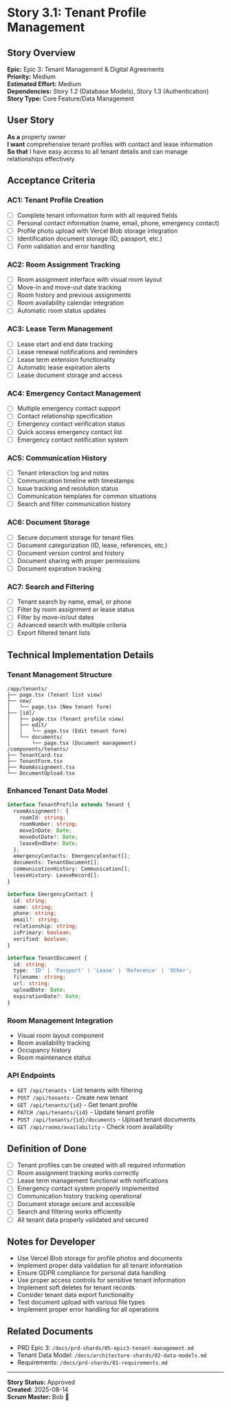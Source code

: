 # Story 3.1: Tenant Profile Management

## Story Overview
**Epic:** Epic 3: Tenant Management & Digital Agreements  
**Priority:** Medium  
**Estimated Effort:** Medium  
**Dependencies:** Story 1.2 (Database Models), Story 1.3 (Authentication)  
**Story Type:** Core Feature/Data Management  

## User Story
**As a** property owner  
**I want** comprehensive tenant profiles with contact and lease information  
**So that** I have easy access to all tenant details and can manage relationships effectively  

## Acceptance Criteria

### AC1: Tenant Profile Creation
- [ ] Complete tenant information form with all required fields
- [ ] Personal contact information (name, email, phone, emergency contact)
- [ ] Profile photo upload with Vercel Blob storage integration
- [ ] Identification document storage (ID, passport, etc.)
- [ ] Form validation and error handling

### AC2: Room Assignment Tracking
- [ ] Room assignment interface with visual room layout
- [ ] Move-in and move-out date tracking
- [ ] Room history and previous assignments
- [ ] Room availability calendar integration
- [ ] Automatic room status updates

### AC3: Lease Term Management
- [ ] Lease start and end date tracking
- [ ] Lease renewal notifications and reminders
- [ ] Lease term extension functionality
- [ ] Automatic lease expiration alerts
- [ ] Lease document storage and access

### AC4: Emergency Contact Management
- [ ] Multiple emergency contact support
- [ ] Contact relationship specification
- [ ] Emergency contact verification status
- [ ] Quick access emergency contact list
- [ ] Emergency contact notification system

### AC5: Communication History
- [ ] Tenant interaction log and notes
- [ ] Communication timeline with timestamps
- [ ] Issue tracking and resolution status
- [ ] Communication templates for common situations
- [ ] Search and filter communication history

### AC6: Document Storage
- [ ] Secure document storage for tenant files
- [ ] Document categorization (ID, lease, references, etc.)
- [ ] Document version control and history
- [ ] Document sharing with proper permissions
- [ ] Document expiration tracking

### AC7: Search and Filtering
- [ ] Tenant search by name, email, or phone
- [ ] Filter by room assignment or lease status
- [ ] Filter by move-in/out dates
- [ ] Advanced search with multiple criteria
- [ ] Export filtered tenant lists

## Technical Implementation Details

### Tenant Management Structure
```
/app/tenants/
├── page.tsx (Tenant list view)
├── new/
│   └── page.tsx (New tenant form)
├── [id]/
│   ├── page.tsx (Tenant profile view)
│   ├── edit/
│   │   └── page.tsx (Edit tenant form)
│   └── documents/
│       └── page.tsx (Document management)
/components/tenants/
├── TenantCard.tsx
├── TenantForm.tsx
├── RoomAssignment.tsx
└── DocumentUpload.tsx
```

### Enhanced Tenant Data Model
```typescript
interface TenantProfile extends Tenant {
  roomAssignment?: {
    roomId: string;
    roomNumber: string;
    moveInDate: Date;
    moveOutDate?: Date;
    leaseEndDate: Date;
  };
  emergencyContacts: EmergencyContact[];
  documents: TenantDocument[];
  communicationHistory: Communication[];
  leaseHistory: LeaseRecord[];
}

interface EmergencyContact {
  id: string;
  name: string;
  phone: string;
  email?: string;
  relationship: string;
  isPrimary: boolean;
  verified: boolean;
}

interface TenantDocument {
  id: string;
  type: 'ID' | 'Passport' | 'Lease' | 'Reference' | 'Other';
  filename: string;
  url: string;
  uploadDate: Date;
  expirationDate?: Date;
}
```

### Room Management Integration
- Visual room layout component
- Room availability tracking
- Occupancy history
- Room maintenance status

### API Endpoints
- `GET /api/tenants` - List tenants with filtering
- `POST /api/tenants` - Create new tenant
- `GET /api/tenants/{id}` - Get tenant profile
- `PATCH /api/tenants/{id}` - Update tenant profile
- `POST /api/tenants/{id}/documents` - Upload tenant documents
- `GET /api/rooms/availability` - Check room availability

## Definition of Done
- [ ] Tenant profiles can be created with all required information
- [ ] Room assignment tracking works correctly
- [ ] Lease term management functional with notifications
- [ ] Emergency contact system properly implemented
- [ ] Communication history tracking operational
- [ ] Document storage secure and accessible
- [ ] Search and filtering works efficiently
- [ ] All tenant data properly validated and secured

## Notes for Developer
- Use Vercel Blob storage for profile photos and documents
- Implement proper data validation for all tenant information
- Ensure GDPR compliance for personal data handling
- Use proper access controls for sensitive tenant information
- Implement soft deletes for tenant records
- Consider tenant data export functionality
- Test document upload with various file types
- Implement proper error handling for all operations

## Related Documents
- PRD Epic 3: `/docs/prd-shards/05-epic3-tenant-management.md`
- Tenant Data Model: `/docs/architecture-shards/02-data-models.md`
- Requirements: `/docs/prd-shards/01-requirements.md`

---
**Story Status:** Approved  
**Created:** 2025-08-14  
**Scrum Master:** Bob 🏃
